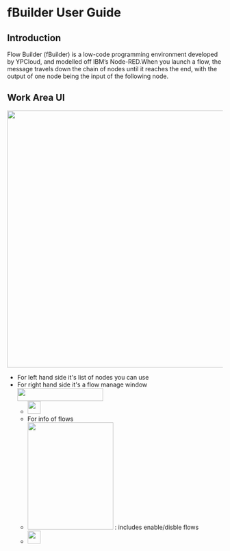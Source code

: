 # fBuilder User Guide

## Introduction
Flow Builder (fBuilder) is a low-code programming environment developed by YPCloud, and modelled off IBM’s Node-RED.When you launch a flow, the message travels down the chain of nodes until it reaches the end, with the output of one node being the input of the following node.

## Work Area UI
<img src="https://i.imgur.com/V8hyXg5.png" width=1200 height=600>

* For left hand side it's list of nodes you can use
* For right hand side it's a flow manage window <img src="https://i.imgur.com/xEKRbxs.png" width=200 height=30>  
  * <img src="https://i.imgur.com/yf4T3Be.png" width=30 height=30>  
  * For info of flows
  *  <img src="https://i.imgur.com/UHPdPPh.png" width=200 height=250> : includes enable/disble flows 
  * <img src="https://i.imgur.com/BZNT7Ak.png" width=30 height=30>  
